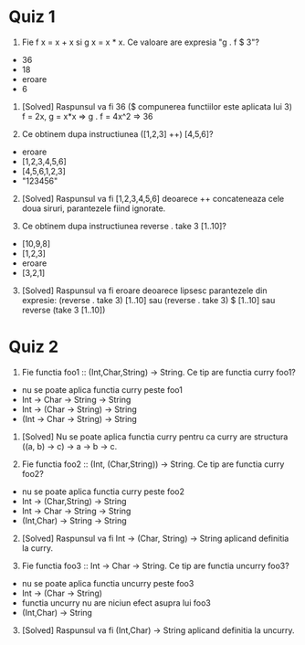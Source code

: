 # Quiz 1

1. Fie f x = x + x si g x = x * x. Ce valoare are expresia "g . f $ 3"?
- 36
- 18
- eroare
- 6

1. [Solved] Raspunsul va fi 36 ($ compunerea functiilor este aplicata lui 3) f = 2x, g = x*x => g . f = 4x^2 => 36

2. Ce obtinem dupa instructiunea ([1,2,3] ++) [4,5,6]?
- eroare
- [1,2,3,4,5,6]
- [4,5,6,1,2,3]
- "123456"

2. [Solved] Raspunsul va fi [1,2,3,4,5,6] deoarece ++ concateneaza cele doua siruri, parantezele fiind ignorate.

3. Ce obtinem dupa instructiunea reverse . take 3 [1..10]?
- [10,9,8]
- [1,2,3]
- eroare
- [3,2,1]

3. [Solved] Raspunsul va fi eroare deoarece lipsesc parantezele din expresie: (reverse . take 3) [1..10] sau (reverse . take 3) $ [1..10] sau reverse (take 3 [1..10])

# Quiz 2
1. Fie functia foo1 :: (Int,Char,String) -> String. Ce tip are functia curry foo1?
- nu se poate aplica functia curry peste foo1
- Int -> Char -> String -> String
- Int -> (Char -> String) -> String
- (Int -> Char -> String) -> String

1. [Solved] Nu se poate aplica functia curry pentru ca curry are structura ((a, b) -> c) -> a -> b -> c.

2. Fie functia foo2 :: (Int, (Char,String)) -> String. Ce tip are functia curry foo2?
- nu se poate aplica functia curry peste foo2
- Int -> (Char,String) -> String
- Int -> Char -> String -> String
- (Int,Char) -> String -> String

2. [Solved] Raspunsul va fi Int -> (Char, String) -> String aplicand definitia la curry.

3. Fie functia foo3 :: Int -> Char -> String. Ce tip are functia uncurry foo3?

- nu se poate aplica functia uncurry peste foo3
- Int -> (Char -> String)
- functia uncurry nu are niciun efect asupra lui foo3
- (Int,Char) -> String

3. [Solved] Raspunsul va fi (Int,Char) -> String aplicand definitia la uncurry. 